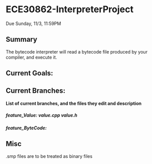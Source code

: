 # ECE30862-InterpreterProject
Due Sunday, 11/3, 11:59PM

## Summary
The bytecode interpreter will read a bytecode file produced by your compiler, and execute it.

## Current Goals:

## Current Branches:
#### List of current branches, and the files they edit and description
##### feature_Value: value.cpp value.h
##### feature_ByteCode:

## Misc
.smp files are to be treated as binary files


